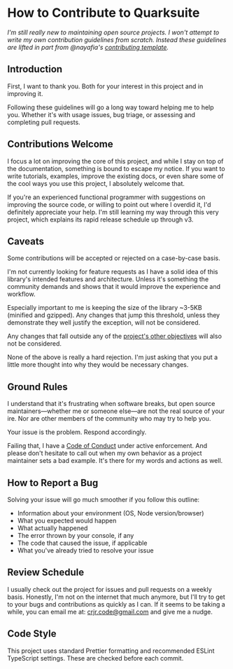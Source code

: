 # How to Contribute to Quarksuite

*I'm still really new to maintaining open source projects. I won't attempt to write my own contribution guidelines from scratch. Instead these guidelines are lifted in part from @nayafia's [contributing template](https://github.com/nayafia/contributing-template).*

## Introduction

First, I want to thank you. Both for your interest in this project and in improving it.

Following these guidelines will go a long way toward helping me to help you. Whether it's with usage issues, bug triage, or assessing and completing pull requests.

## Contributions Welcome

I focus a lot on improving the core of this project, and while I stay on top of the documentation, something is bound to escape my notice. If you want to write tutorials, examples, improve the existing docs, or even share some of the cool ways you use this project, I absolutely welcome that.

If you're an experienced functional programmer with suggestions on improving the source code, or willing to point out where I overdid it, I'd definitely appreciate your help. I'm still learning my way through this very project, which explains its rapid release schedule up through v3.

## Caveats

Some contributions will be accepted or rejected on a case-by-case basis.

I'm not currently looking for feature requests as I have a solid idea of this library's intended features and architecture. Unless it's something the community demands and shows that it would improve the experience and workflow.

Especially important to me is keeping the size of the library ~3-5KB (minified and gzipped). Any changes that jump this threshold, unless they demonstrate they well justify the exception, will not be considered.

Any changes that fall outside any of the [project's other objectives][project obj] will also not be considered.

None of the above is really a hard rejection. I'm just asking that you put a little more thought into why they would be necessary changes.

## Ground Rules

I understand that it's frustrating when software breaks, but open source maintainers&mdash;whether me or someone else&mdash;are not the real source of your ire. Nor are other members of the community who may try to help you.

Your issue is the problem. Respond accordingly.

Failing that, I have a [Code of Conduct][COC] under active enforcement. And please don't hesitate to call out when my own behavior as a project maintainer sets a bad example. It's there for my words and actions as well.

## How to Report a Bug

Solving your issue will go much smoother if you follow this outline:

+ Information about your environment (OS, Node version/browser)
+ What you expected would happen
+ What actually happened
+ The error thrown by your console, if any
+ The code that caused the issue, if applicable
+ What you've already tried to resolve your issue

## Review Schedule

I usually check out the project for issues and pull requests on a weekly basis. Honestly, I'm not on the internet that much anymore, but I'll try to get to your bugs and contributions as quickly as I can. If it seems to be taking a while, you can email me at: crjr.code@gmail.com and give me a nudge.

## Code Style

This project uses standard Prettier formatting and recommended ESLint TypeScript settings. These are checked before each commit.

[project obj]: https://github.com/quarksuite/core/blob/master/README.md#project-objectives
[COC]: https://github.com/quarksuite/core/blob/master/CODE_OF_CONDUCT.md

